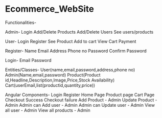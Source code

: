 # Ecommerce_WebSite
Functionalities-

Admin-
Login
Add/Delete Products
Add/Delete Users
See users/products

User-
Login 
Register
See Product
Add to cart
View Cart
Payment


Register-
Name
Email
Address
Phone no
Password
Confirm Password


Login-
Email
Password


Entities/Classes-
User(name,email,password,address,phone no)
Admin(Name,email,password)
Product(Product id,Headline,Description,Image,Price,Stock Availability)
Cart(userEmail,list(productid,quantity,price))
 
Angular Components-
Login
Register
Home Page
Product page
Cart Page
Checkout Success
Checkout failure
Add Product - Admin
Update Product - Admin
Admin can Add user - Admin
Admin can Update user - Admin
View all user - Admin
View all products - Admin
